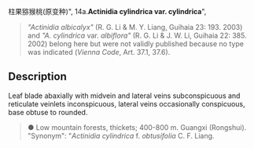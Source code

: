 柱果猕猴桃(原变种)",
14a.**Actinidia cylindrica var. cylindrica**",

> *\"Actinidia albicalyx\"* (R. G. Li &amp; M. Y. Liang, Guihaia 23: 193. 2003) and *\"A. cylindrica* var. *albiflora\"* (R. G. Li &amp; J. W. Li, Guihaia 22: 385. 2002) belong here but were not validly published because no type was indicated (*Vienna Code*, Art. 37.1, 37.6).

## Description
Leaf blade abaxially with midvein and lateral veins subconspicuous and reticulate veinlets inconspicuous, lateral veins occasionally conspicuous, base obtuse to rounded.

> ●  Low mountain forests, thickets; 400-800 m. Guangxi (Rongshui).
  "Synonym": "*Actinidia cylindrica* f. *obtusifolia* C. F. Liang.
